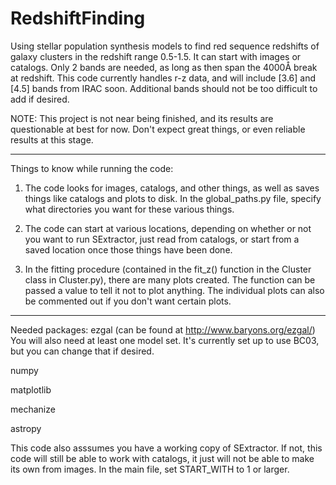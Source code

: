 RedshiftFinding
===============

Using stellar population synthesis models to find red sequence redshifts of galaxy clusters in the redshift range
0.5-1.5. It can start with images or catalogs. Only 2 bands are needed, as long as then span the 4000Å break at
redshift. This code currently handles r-z data, and will include [3.6] and [4.5] bands from IRAC soon. Additional bands
should not be too difficult to add if desired.

NOTE: This project is not near being finished, and its results are questionable at best for now. Don't expect great
things, or even reliable results at this stage.

____________________

Things to know while running the code:

1. The code looks for images, catalogs, and other things, as well as saves things like catalogs and plots to disk. In
the global_paths.py file, specify what directories you want for these various things.

2. The code can start at various locations, depending on whether or not you want to run SExtractor, just read from
catalogs, or start from a saved location once those things have been done.

3. In the fitting procedure (contained in the fit_z() function in the Cluster class in Cluster.py), there are many plots
created. The function can be passed a value to tell it not to plot anything. The individual plots can also be commented
out if you don't want certain plots.

_____

Needed packages:
ezgal (can be found at http://www.baryons.org/ezgal/)  You will also need at least one model set. It's currently set up 
to use BC03, but you can change that if desired.
    
numpy

matplotlib

mechanize

astropy

This code also asssumes you have a working copy of SExtractor. If not, this code will still be able to work with
catalogs, it just will not be able to make its own from images. In the main file, set START_WITH to 1 or larger.

